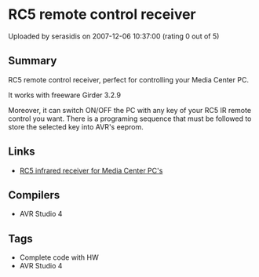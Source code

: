 # RC5 remote control receiver

Uploaded by serasidis on 2007-12-06 10:37:00 (rating 0 out of 5)

## Summary

RC5 remote control receiver, perfect for controlling your Media Center PC.  

It works with freeware Girder 3.2.9


Moreover, it can switch ON/OFF the PC with any key of your RC5 IR remote control you want. There is a programing sequence that must be followed to store the selected key into AVR's eeprom.

## Links

- [RC5 infrared receiver for Media Center PC's](http://www.serasidis.gr/circuits/InReCoMe/InReCoMe.htm)

## Compilers

- AVR Studio 4

## Tags

- Complete code with HW
- AVR Studio 4
